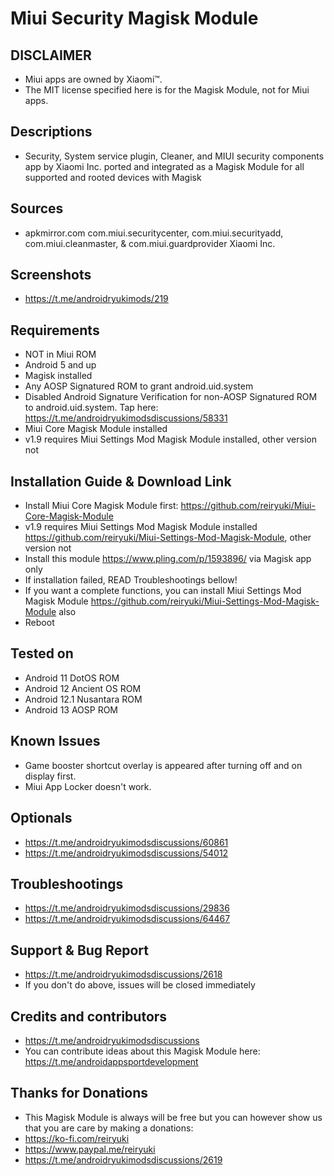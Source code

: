 # Miui Security Magisk Module

## DISCLAIMER
- Miui apps are owned by Xiaomi™.
- The MIT license specified here is for the Magisk Module, not for Miui apps.

## Descriptions
- Security, System service plugin, Cleaner, and MIUI security components app by Xiaomi Inc. ported and integrated as a Magisk Module for all supported and rooted devices with Magisk

## Sources
- apkmirror.com com.miui.securitycenter, com.miui.securityadd, com.miui.cleanmaster, & com.miui.guardprovider Xiaomi Inc.

## Screenshots
- https://t.me/androidryukimods/219

## Requirements
- NOT in Miui ROM
- Android 5 and up
- Magisk installed
- Any AOSP Signatured ROM to grant android.uid.system
- Disabled Android Signature Verification for non-AOSP Signatured ROM to android.uid.system. Tap here: https://t.me/androidryukimodsdiscussions/58331
- Miui Core Magisk Module installed
- v1.9 requires Miui Settings Mod Magisk Module installed, other version not

## Installation Guide & Download Link
- Install Miui Core Magisk Module first: https://github.com/reiryuki/Miui-Core-Magisk-Module
- v1.9 requires Miui Settings Mod Magisk Module installed https://github.com/reiryuki/Miui-Settings-Mod-Magisk-Module, other version not
- Install this module https://www.pling.com/p/1593896/ via Magisk app only
- If installation failed, READ Troubleshootings bellow!
- If you want a complete functions, you can install Miui Settings Mod Magisk Module https://github.com/reiryuki/Miui-Settings-Mod-Magisk-Module also
- Reboot

## Tested on
- Android 11 DotOS ROM
- Android 12 Ancient OS ROM
- Android 12.1 Nusantara ROM
- Android 13 AOSP ROM

## Known Issues
- Game booster shortcut overlay is appeared after turning off and on display first.
- Miui App Locker doesn't work.

## Optionals
- https://t.me/androidryukimodsdiscussions/60861
- https://t.me/androidryukimodsdiscussions/54012

## Troubleshootings
- https://t.me/androidryukimodsdiscussions/29836
- https://t.me/androidryukimodsdiscussions/64467

## Support & Bug Report
- https://t.me/androidryukimodsdiscussions/2618
- If you don't do above, issues will be closed immediately

## Credits and contributors
- https://t.me/androidryukimodsdiscussions
- You can contribute ideas about this Magisk Module here: https://t.me/androidappsportdevelopment

## Thanks for Donations
- This Magisk Module is always will be free but you can however show us that you are care by making a donations:
- https://ko-fi.com/reiryuki
- https://www.paypal.me/reiryuki
- https://t.me/androidryukimodsdiscussions/2619


